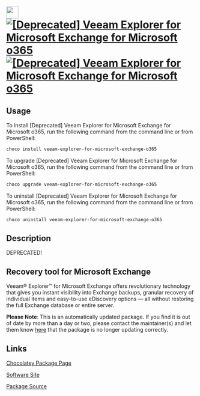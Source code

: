 ﻿# <img src="https://cdn.jsdelivr.net/gh/mkevenaar/chocolatey-packages@ce5072a74e3ef11e990f27453fafafd8881ecc70/icons/veeam-explorer-for-microsoft-exchange-o365.png" width="32" height="32"/> [![[Deprecated] Veeam Explorer for Microsoft Exchange for Microsoft o365](https://img.shields.io/chocolatey/v/veeam-explorer-for-microsoft-exchange-o365.svg?label=%5BDeprecated%5D+Veeam+Explorer+for+Microsoft+Exchange+for+Microsoft+o365)](https://community.chocolatey.org/packages/veeam-explorer-for-microsoft-exchange-o365) [![[Deprecated] Veeam Explorer for Microsoft Exchange for Microsoft o365](https://img.shields.io/chocolatey/dt/veeam-explorer-for-microsoft-exchange-o365.svg)](https://community.chocolatey.org/packages/veeam-explorer-for-microsoft-exchange-o365)

## Usage

To install [Deprecated] Veeam Explorer for Microsoft Exchange for Microsoft o365, run the following command from the command line or from PowerShell:

```powershell
choco install veeam-explorer-for-microsoft-exchange-o365
```

To upgrade [Deprecated] Veeam Explorer for Microsoft Exchange for Microsoft o365, run the following command from the command line or from PowerShell:

```powershell
choco upgrade veeam-explorer-for-microsoft-exchange-o365
```

To uninstall [Deprecated] Veeam Explorer for Microsoft Exchange for Microsoft o365, run the following command from the command line or from PowerShell:

```powershell
choco uninstall veeam-explorer-for-microsoft-exchange-o365
```

## Description

DEPRECATED!

## Recovery tool for Microsoft Exchange

Veeam® Explorer™ for Microsoft Exchange offers revolutionary technology that gives you instant visibility into Exchange backups, granular recovery of individual items and easy-to-use eDiscovery options — all without restoring the full Exchange database or entire server.

**Please Note**: This is an automatically updated package. If you find it is
out of date by more than a day or two, please contact the maintainer(s) and
let them know [here](https://github.com/mkevenaar/chocolatey-packages/issues) that the package is no longer updating correctly.


## Links

[Chocolatey Package Page](https://community.chocolatey.org/packages/veeam-explorer-for-microsoft-exchange-o365)

[Software Site](http://www.veeam.com/)

[Package Source](https://github.com/mkevenaar/chocolatey-packages/tree/master/deprecated/veeam-explorer-for-microsoft-exchange-o365)

